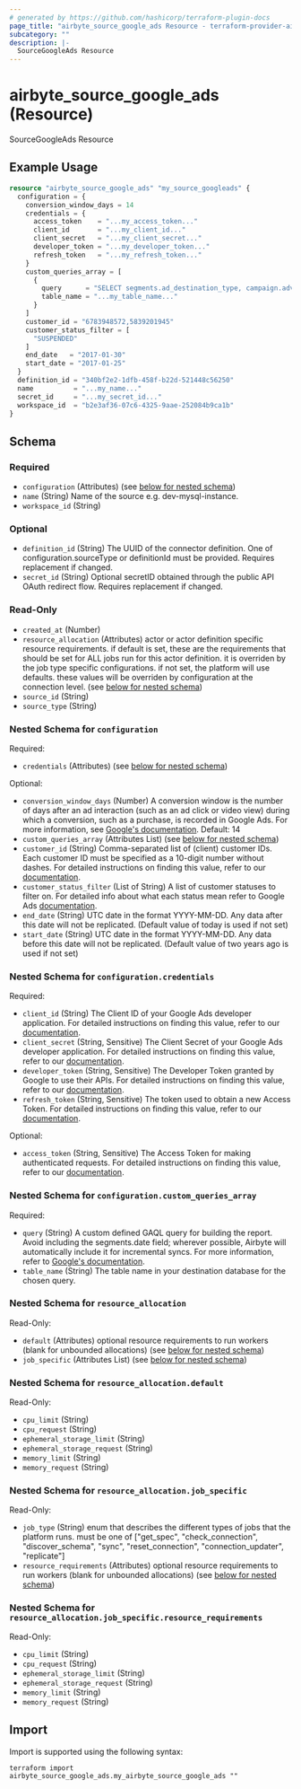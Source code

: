 ```yaml
---
# generated by https://github.com/hashicorp/terraform-plugin-docs
page_title: "airbyte_source_google_ads Resource - terraform-provider-airbyte"
subcategory: ""
description: |-
  SourceGoogleAds Resource
---
```


# airbyte_source_google_ads (Resource)

SourceGoogleAds Resource

## Example Usage

```terraform
resource "airbyte_source_google_ads" "my_source_googleads" {
  configuration = {
    conversion_window_days = 14
    credentials = {
      access_token    = "...my_access_token..."
      client_id       = "...my_client_id..."
      client_secret   = "...my_client_secret..."
      developer_token = "...my_developer_token..."
      refresh_token   = "...my_refresh_token..."
    }
    custom_queries_array = [
      {
        query      = "SELECT segments.ad_destination_type, campaign.advertising_channel_sub_type FROM campaign WHERE campaign.status = 'PAUSED'"
        table_name = "...my_table_name..."
      }
    ]
    customer_id = "6783948572,5839201945"
    customer_status_filter = [
      "SUSPENDED"
    ]
    end_date   = "2017-01-30"
    start_date = "2017-01-25"
  }
  definition_id = "340bf2e2-1dfb-458f-b22d-521448c56250"
  name          = "...my_name..."
  secret_id     = "...my_secret_id..."
  workspace_id  = "b2e3af36-07c6-4325-9aae-252084b9ca1b"
}
```

<!-- schema generated by tfplugindocs -->
## Schema

### Required

- `configuration` (Attributes) (see [below for nested schema](#nestedatt--configuration))
- `name` (String) Name of the source e.g. dev-mysql-instance.
- `workspace_id` (String)

### Optional

- `definition_id` (String) The UUID of the connector definition. One of configuration.sourceType or definitionId must be provided. Requires replacement if changed.
- `secret_id` (String) Optional secretID obtained through the public API OAuth redirect flow. Requires replacement if changed.

### Read-Only

- `created_at` (Number)
- `resource_allocation` (Attributes) actor or actor definition specific resource requirements. if default is set, these are the requirements that should be set for ALL jobs run for this actor definition. it is overriden by the job type specific configurations. if not set, the platform will use defaults. these values will be overriden by configuration at the connection level. (see [below for nested schema](#nestedatt--resource_allocation))
- `source_id` (String)
- `source_type` (String)

<a id="nestedatt--configuration"></a>
### Nested Schema for `configuration`

Required:

- `credentials` (Attributes) (see [below for nested schema](#nestedatt--configuration--credentials))

Optional:

- `conversion_window_days` (Number) A conversion window is the number of days after an ad interaction (such as an ad click or video view) during which a conversion, such as a purchase, is recorded in Google Ads. For more information, see <a href="https://support.google.com/google-ads/answer/3123169?hl=en">Google's documentation</a>. Default: 14
- `custom_queries_array` (Attributes List) (see [below for nested schema](#nestedatt--configuration--custom_queries_array))
- `customer_id` (String) Comma-separated list of (client) customer IDs. Each customer ID must be specified as a 10-digit number without dashes. For detailed instructions on finding this value, refer to our <a href="https://docs.airbyte.com/integrations/sources/google-ads#setup-guide">documentation</a>.
- `customer_status_filter` (List of String) A list of customer statuses to filter on. For detailed info about what each status mean refer to Google Ads <a href="https://developers.google.com/google-ads/api/reference/rpc/v15/CustomerStatusEnum.CustomerStatus">documentation</a>.
- `end_date` (String) UTC date in the format YYYY-MM-DD. Any data after this date will not be replicated. (Default value of today is used if not set)
- `start_date` (String) UTC date in the format YYYY-MM-DD. Any data before this date will not be replicated. (Default value of two years ago is used if not set)

<a id="nestedatt--configuration--credentials"></a>
### Nested Schema for `configuration.credentials`

Required:

- `client_id` (String) The Client ID of your Google Ads developer application. For detailed instructions on finding this value, refer to our <a href="https://docs.airbyte.com/integrations/sources/google-ads#setup-guide">documentation</a>.
- `client_secret` (String, Sensitive) The Client Secret of your Google Ads developer application. For detailed instructions on finding this value, refer to our <a href="https://docs.airbyte.com/integrations/sources/google-ads#setup-guide">documentation</a>.
- `developer_token` (String, Sensitive) The Developer Token granted by Google to use their APIs. For detailed instructions on finding this value, refer to our <a href="https://docs.airbyte.com/integrations/sources/google-ads#setup-guide">documentation</a>.
- `refresh_token` (String, Sensitive) The token used to obtain a new Access Token. For detailed instructions on finding this value, refer to our <a href="https://docs.airbyte.com/integrations/sources/google-ads#setup-guide">documentation</a>.

Optional:

- `access_token` (String, Sensitive) The Access Token for making authenticated requests. For detailed instructions on finding this value, refer to our <a href="https://docs.airbyte.com/integrations/sources/google-ads#setup-guide">documentation</a>.


<a id="nestedatt--configuration--custom_queries_array"></a>
### Nested Schema for `configuration.custom_queries_array`

Required:

- `query` (String) A custom defined GAQL query for building the report. Avoid including the segments.date field; wherever possible, Airbyte will automatically include it for incremental syncs. For more information, refer to <a href="https://developers.google.com/google-ads/api/fields/v11/overview_query_builder">Google's documentation</a>.
- `table_name` (String) The table name in your destination database for the chosen query.



<a id="nestedatt--resource_allocation"></a>
### Nested Schema for `resource_allocation`

Read-Only:

- `default` (Attributes) optional resource requirements to run workers (blank for unbounded allocations) (see [below for nested schema](#nestedatt--resource_allocation--default))
- `job_specific` (Attributes List) (see [below for nested schema](#nestedatt--resource_allocation--job_specific))

<a id="nestedatt--resource_allocation--default"></a>
### Nested Schema for `resource_allocation.default`

Read-Only:

- `cpu_limit` (String)
- `cpu_request` (String)
- `ephemeral_storage_limit` (String)
- `ephemeral_storage_request` (String)
- `memory_limit` (String)
- `memory_request` (String)


<a id="nestedatt--resource_allocation--job_specific"></a>
### Nested Schema for `resource_allocation.job_specific`

Read-Only:

- `job_type` (String) enum that describes the different types of jobs that the platform runs. must be one of ["get_spec", "check_connection", "discover_schema", "sync", "reset_connection", "connection_updater", "replicate"]
- `resource_requirements` (Attributes) optional resource requirements to run workers (blank for unbounded allocations) (see [below for nested schema](#nestedatt--resource_allocation--job_specific--resource_requirements))

<a id="nestedatt--resource_allocation--job_specific--resource_requirements"></a>
### Nested Schema for `resource_allocation.job_specific.resource_requirements`

Read-Only:

- `cpu_limit` (String)
- `cpu_request` (String)
- `ephemeral_storage_limit` (String)
- `ephemeral_storage_request` (String)
- `memory_limit` (String)
- `memory_request` (String)

## Import

Import is supported using the following syntax:

```shell
terraform import airbyte_source_google_ads.my_airbyte_source_google_ads ""
```
